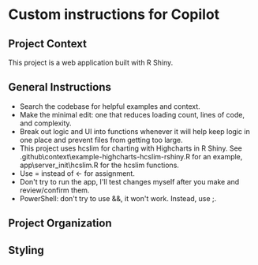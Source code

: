 # Custom instructions for Copilot

## Project Context

This project is a web application built with R Shiny.

## General Instructions

- Search the codebase for helpful examples and context.
- Make the minimal edit: one that reduces loading count, lines of code, and complexity. 
- Break out logic and UI into functions whenever it will help keep logic in one place and prevent files from getting too large.
- This project uses hcslim for charting with Highcharts in R Shiny. See .github\context\example-highcharts-hcslim-rshiny.R for an example, app\server\_init\hcslim.R for the hcslim functions.
- Use = instead of <- for assignment.
- Don't try to run the app, I'll test changes myself after you make and review/confirm them. 
- PowerShell: don't try to use &&, it won't work. Instead, use ;.

## Project Organization



## Styling


